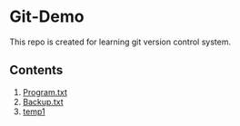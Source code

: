 # Git-Demo

This repo is created for learning git version control system.

## Contents

1. [Program.txt](Program.txt)
2. [Backup.txt](Backup.txt)
3. [temp1](temp1)

